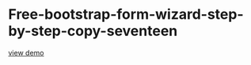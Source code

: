 # Free-bootstrap-form-wizard-step-by-step-copy-seventeen
<a href="http://webi4u.com/web/article/Free-bootstrap-form-wizard-step-by-step-copy-seventeen/">
  view demo
  </a>
